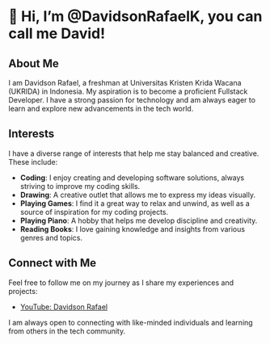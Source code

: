 # 👋 Hi, I’m @DavidsonRafaelK, you can call me David!

## About Me
I am Davidson Rafael, a freshman at Universitas Kristen Krida Wacana (UKRIDA) in Indonesia. My aspiration is to become a proficient Fullstack Developer. I have a strong passion for technology and am always eager to learn and explore new advancements in the tech world.

## Interests
I have a diverse range of interests that help me stay balanced and creative. These include:
- **Coding**: I enjoy creating and developing software solutions, always striving to improve my coding skills.
- **Drawing**: A creative outlet that allows me to express my ideas visually.
- **Playing Games**: I find it a great way to relax and unwind, as well as a source of inspiration for my coding projects.
- **Playing Piano**: A hobby that helps me develop discipline and creativity.
- **Reading Books**: I love gaining knowledge and insights from various genres and topics.

## Connect with Me
Feel free to follow me on my journey as I share my experiences and projects:
- [YouTube: Davidson Rafael](https://www.youtube.com/channel/UCVp9qJjYRgO599ZOa424f4Q)

I am always open to connecting with like-minded individuals and learning from others in the tech community.
